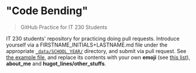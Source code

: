 # "Code Bending"
> GitHub Practice for IT 230 Students

IT 230 students' repository for practicing doing pull requests. Introduce yourself via a FIRSTNAME_INITIALS+LASTNAME.md file under the appropriate [`_data/SCHOOL_YEAR/`](_data/) directory, and submit via pull request. See [the example file](_data/1516/mjsolidarios.md), and replace its contents with your own **emoji** (see [this list](http://www.emoji-cheat-sheet.com/)), **about_me** and **hugot_lines/other_stuffs**.
